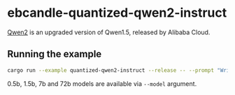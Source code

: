 # ebcandle-quantized-qwen2-instruct

[Qwen2]((https://qwenlm.github.io/blog/qwen2/)) is an upgraded version of Qwen1.5, released by Alibaba Cloud.

## Running the example

```bash
cargo run --example quantized-qwen2-instruct --release -- --prompt "Write a function to count prime numbers up to N."
```

0.5b, 1.5b, 7b and 72b models are available via `--model` argument.
